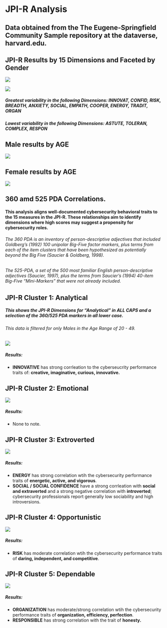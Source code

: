 JPI-R Analysis
================

## Data obtained from the **The Eugene-Springfield Community Sample** repository at the **dataverse,** harvard.edu.

## JPI-R Results by 15 Dimensions and Faceted by Gender

![](JPIR_Analysis_files/figure-gfm/unnamed-chunk-1-1.png)<!-- -->

![](JPIR_Analysis_files/figure-gfm/unnamed-chunk-2-1.png)<!-- -->

##### Greatest variability in the following Dimensions: INNOVAT, CONFID, RISK, BREADTH, ANXIETY, SOCIAL, EMPATH, COOPER, ENERGY, TRADIT, ORGAN

##### Lowest variability in the following Dimensions: ASTUTE, TOLERAN, COMPLEX, RESPON

## Male results by AGE

![](JPIR_Analysis_files/figure-gfm/unnamed-chunk-3-1.png)<!-- -->

## Female results by AGE

![](JPIR_Analysis_files/figure-gfm/unnamed-chunk-4-1.png)<!-- -->

## 360 amd 525 PDA Correlations.

#### This analysis aligns well-documented cybersecurity behavioral traits to the 15 measures in the JPI-R. These relationships aim to identify dimensions where high scores may suggest a propensity for cybersecurity roles.

###### The 360 PDA is an inventory of person-descriptive adjectives that included Goldberg’s (1992) 100 unipolar Big-Five factor markers, plus terms from each of the item clusters that have been hypothesized as potentially beyond the Big Five (Saucier & Goldberg, 1998).

###### The 525-PDA, a set of the 500 most familiar English person-descriptive adjectives (Saucier, 1997), plus the terms from Saucier’s (1994) 40-item Big-Five “Mini-Markers” that were not already included.

## JPI-R Cluster 1: Analytical

##### This shows the JPI-R Dimensions for “Analytical” in ALL CAPS and a selection of the 360/525 PDA markers in all lower case.

###### This data is filtered for only Males in the Age Range of 20 - 49.

![](JPIR_Analysis_files/figure-gfm/unnamed-chunk-5-1.png)<!-- -->

##### Results:

  - **INNOVATIVE** has strong corrleation to the cyberseucrity
    performance traits of: **creative, imaginative, curious,
    innovative.**

## JPI-R Cluster 2: Emotional

![](JPIR_Analysis_files/figure-gfm/unnamed-chunk-6-1.png)<!-- -->

##### Results:

  - None to note.

## JPI-R Cluster 3: Extroverted

![](JPIR_Analysis_files/figure-gfm/unnamed-chunk-7-1.png)<!-- -->

##### Results:

  - **ENERGY** has strong correlation wtih the cybersecurity performance
    traits of **energetic, active, and vigorous**.
  - **SOCIAL / SOCIAL CONFIDENCE** have a strong corrleation with
    **social and extraverted** and a strong negative correlation with
    **introverted**; cybersecurity professionals report generally low
    sociability and high introversions.

## JPI-R Cluster 4: Opportunistic

![](JPIR_Analysis_files/figure-gfm/unnamed-chunk-8-1.png)<!-- -->

##### Results:

  - **RISK** has moderate correlation wtih the cybersecurity performance
    traits of **daring, independent, and competitive**.

## JPI-R Cluster 5: Dependable

![](JPIR_Analysis_files/figure-gfm/unnamed-chunk-9-1.png)<!-- -->

##### Results:

  - **ORGANIZATION** has moderate/strong correlation wtih the
    cybersecurity performance traits of **organization, efficiency,
    perfection**.
  - **RESPONSIBLE** has strong correlation with the trait of
    **honesty.**
